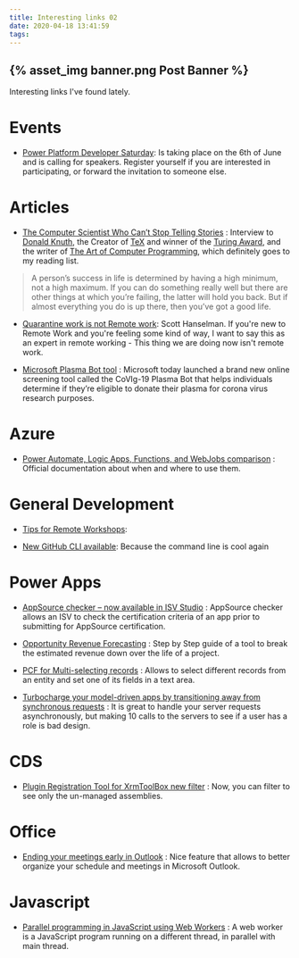 ```yaml
---
title: Interesting links 02
date: 2020-04-18 13:41:59
tags:
---
```


{% asset_img banner.png Post Banner %}
---

Interesting links I've found lately.

# Events

- [Power Platform Developer Saturday](https://www.365portal.org/events/event/?id=c02ceafe-2678-ea11-a811-000d3a86d7a8): Is taking place on the 6th of June and is calling for speakers. Register yourself if you are interested in participating, or forward the invitation to someone else. 


# Articles

- [The Computer Scientist Who Can’t Stop Telling Stories](https://www.quantamagazine.org/computer-scientist-donald-knuth-cant-stop-telling-stories-20200416/) : Interview to [Donald Knuth](https://en.wikipedia.org/wiki/Donald_Knuth), the Creator of [TeX](https://en.wikipedia.org/wiki/TeX) and winner of the [Turing Award](https://en.wikipedia.org/wiki/Turing_Award), and the writer of [The Art of Computer Programming](https://en.wikipedia.org/wiki/The_Art_of_Computer_Programming), which definitely goes to my reading list. 
> A person’s success in life is determined by having a high minimum, not a high maximum. If you can do something really well but there are other things at which you’re failing, the latter will hold you back. But if almost everything you do is up there, then you’ve got a good life.

- [Quarantine work is not Remote work](https://www.hanselman.com/blog/QuarantineWorkIsNotRemoteWork.aspx): Scott Hanselman. If you're new to Remote Work and you're feeling some kind of way, I want to say this as an expert in remote working - This thing we are doing now isn't remote work.


- [Microsoft Plasma Bot tool](https://bgr.com/2020/04/20/plasma-bot-microsoft-coronavirus-antibodies/) : Microsoft today launched a brand new online screening tool called the CoVIg-19 Plasma Bot that helps individuals determine if they’re eligible to donate their plasma for corona virus research purposes.

# Azure

- [Power Automate, Logic Apps, Functions, and WebJobs comparison](https://docs.microsoft.com/en-us/azure/azure-functions/functions-compare-logic-apps-ms-flow-webjobs) : Official documentation about when and where to use them.

# General Development

- [Tips for Remote Workshops](https://brianilland.me/2020/04/16/tips-for-running-remote-discovery-workshops-during-a-pandemic/): 

- [New GitHub CLI available](https://github.blog/changelog/2020-04-23-github-cli-now-supports-autofilling-pull-requests-and-custom-configuration): Because the command line is cool again

# Power Apps

- [AppSource checker – now available in ISV Studio](https://powerapps.microsoft.com/en-us/blog/announcing-the-release-of-appsource-checker-now-available-in-isv-studio/) : AppSource checker allows an ISV to check the certification criteria of an app prior to submitting for AppSource certification.

- [Opportunity Revenue Forecasting](https://ryanmaclean365.com/2020/04/16/dynamics-365-opportunity-revenue-forecasting-with-power-automate-part-1/) : Step by Step guide of a tool to break the estimated revenue down over the life of a project.

- [PCF for Multi-selecting records](https://pcf.gallery/multiselect-records/) : Allows to select different records from an entity and set one of its fields in a text area.

- [Turbocharge your model-driven apps by transitioning away from synchronous requests](https://powerapps.microsoft.com/en-us/blog/turbocharge-your-model-driven-apps-by-transitioning-away-from-synchronous-requests/) : It is great to handle your server requests asynchronously, but making 10 calls to the servers to see if a user has a role is bad design. 

# CDS

- [Plugin Registration Tool for XrmToolBox new filter](https://www.linkedin.com/posts/rappen_xrmtoolbox-ugcPost-6659196750772998144-Loic/) : Now, you can filter to see only the un-managed assemblies. 

# Office

- [Ending your meetings early in Outlook](https://oneminuteofficemagic.com/2019/08/19/ending-your-meetings-early-in-outlook) : Nice feature that allows to better organize your schedule and meetings in Microsoft Outlook. 

# Javascript

- [Parallel programming in JavaScript using Web Workers](https://itnext.io/achieving-parallelism-in-javascript-using-web-workers-8f921f2d26db) : A web worker is a JavaScript program running on a different thread, in parallel with main thread.